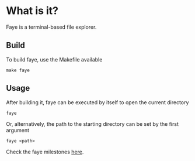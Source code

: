 # What is it?
Faye is a terminal-based file explorer.

## Build
To build faye, use the Makefile available
```
make faye
```

## Usage
After building it, faye can be executed by itself to open the current directory
```
faye
```

Or, alternatively, the path to the starting directory can be set by the first argument
```
faye <path>
```

Check the faye milestones [here](ROADMAP.md).
